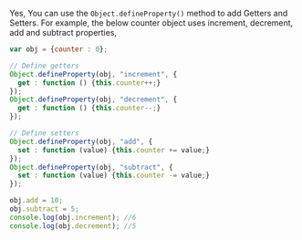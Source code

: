 
  Yes, You can use the `Object.defineProperty()` method to add Getters and Setters. For example, the below counter object uses increment, decrement, add and subtract properties,

  ```javascript
  var obj = {counter : 0};

  // Define getters
  Object.defineProperty(obj, "increment", {
    get : function () {this.counter++;}
  });
  Object.defineProperty(obj, "decrement", {
    get : function () {this.counter--;}
  });

  // Define setters
  Object.defineProperty(obj, "add", {
    set : function (value) {this.counter += value;}
  });
  Object.defineProperty(obj, "subtract", {
    set : function (value) {this.counter -= value;}
  });

  obj.add = 10;
  obj.subtract = 5;
  console.log(obj.increment); //6
  console.log(obj.decrement); //5
  ```
